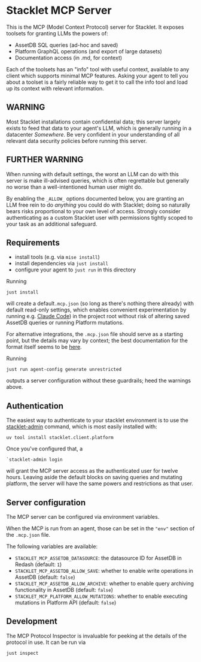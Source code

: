 # Stacklet MCP Server

This is the MCP (Model Context Protocol) server for Stacklet.
It exposes toolsets for granting LLMs the powers of:

* AssetDB SQL queries (ad-hoc and saved)
* Platform GraphQL operations (and export of large datasets)
* Documentation access (in .md, for context)

Each of the toolsets has an "info" tool with useful context, available to any client which supports minimal MCP features. Asking your agent to tell you about a toolset is a fairly reliable way to get it to call the info tool and load up its context with relevant information.


## WARNING

Most Stacklet installations contain confidential data; this server largely exists to feed that data to your agent's LLM, which is generally running in a datacenter _Somewhere_. Be very confident in your understanding of all relevant data security policies before running this server.


## FURTHER WARNING

When running with default settings, the worst an LLM can do with this server is make ill-advised queries, which is often regrettable but generally no worse than a well-intentioned human user might do.

By enabling the `_ALLOW_` options documented below, you are granting an LLM free rein to do _anything_ you could do with Stacklet; doing so naturally bears risks proportional to your own level of access. Strongly consider authenticating as a custom Stacklet user with permissions tightly scoped to your task as an additional safeguard.


## Requirements

* install tools (e.g. via `mise install`)
* install dependencies via `just install`
* configure your agent to `just run` in this directory

Running

```
just install
```

will create a default`.mcp.json` (so long as there's nothing there already) with default read-only settings, which enables convenient experimentation by running e.g. [Claude Code](https://claude.com/product/claude-code)) in the project root without risk of altering saved AssetDB queries or running Platform mutations.

For alternative integrations, the `.mcp.json` file should serve as a starting point, but the details may vary by context; the best documentation for the format itself seems to be [here](https://gofastmcp.com/integrations/mcp-json-configuration#mcp-json-configuration-standard).

Running

```
just run agent-config generate unrestricted
```

outputs a server configuration without these guardrails; heed the warnings above.


## Authentication

The easiest way to authenticate to your stacklet environment is to use the [stacklet-admin](https://pypi.org/project/stacklet.client.platform/) command, which is most easily installed with:

```
uv tool install stacklet.client.platform
```

Once you've configured that, a

```
`stacklet-admin login
```

will grant the MCP server access as the authenticated user for twelve hours. Leaving aside the default blocks on saving queries and mutating platform, the server will have the same powers and restrictions as that user.


## Server configuration

The MCP server can be configured via environment variables.

When the MCP is run from an agent, those can be set in the `"env"` section of the `.mcp.json` file.

The following variables are available:

- `STACKLET_MCP_ASSETDB_DATASOURCE`: the datasource ID for AssetDB in Redash (default: `1`)
- `STACKLET_MCP_ASSETDB_ALLOW_SAVE`: whether to enable write operations in AssetDB (default: `false`)
- `STACKLET_MCP_ASSETDB_ALLOW_ARCHIVE`: whether to enable query archiving functionality in AssetDB (default: `false`)
- `STACKLET_MCP_PLATFORM_ALLOW_MUTATIONS`: whether to enable executing mutations in Platform API (default: `false`)

## Development

The MCP Protocol Inspector is invaluable for peeking at the details of the protocol in use. It can be run via

```
just inspect
```
